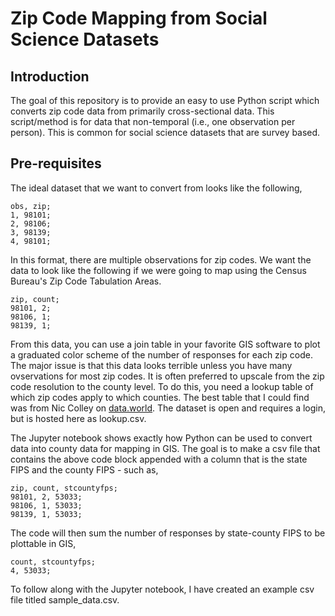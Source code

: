 # Zip Code Mapping from Social Science Datasets

## Introduction

The goal of this repository is to provide an easy to use Python script which converts zip code data from primarily cross-sectional data. This script/method is for data that non-temporal (i.e., one observation per person). This is common for social science datasets that are survey based. 

## Pre-requisites

The ideal dataset that we want to convert from looks like the following,

```
obs, zip;
1, 98101;
2, 98106;
3, 98139;
4, 98101;
```

In this format, there are multiple observations for zip codes. We want the data to look like the following if we were going to map using the Census Bureau's Zip Code Tabulation Areas.
```
zip, count;
98101, 2;
98106, 1;
98139, 1;
```
From this data, you can use a join table in your favorite GIS software to plot a graduated color scheme of the number of responses for each zip code. The major issue is that this data looks terrible unless you have many ovservations for most zip codes. It is often preferred to upscale from the zip code resolution to the county level. To do this, you need a lookup table of which zip codes apply to which counties. The best table that I could find was from Nic Colley on [data.world](https://data.world/niccolley/us-zipcode-to-county-state). The dataset is open and requires a login, but is hosted here as lookup.csv.

The Jupyter notebook shows exactly how Python can be used to convert data into county data for mapping in GIS. The goal is to make a csv file that contains the above code block appended with a column that is the state FIPS and the county FIPS - such as,

```
zip, count, stcountyfps;
98101, 2, 53033;
98106, 1, 53033;
98139, 1, 53033;
```
The code will then sum the number of responses by state-county FIPS to be plottable in GIS,
```
count, stcountyfps;
4, 53033;
```
To follow along with the Jupyter notebook, I have created an example csv file titled sample_data.csv.
